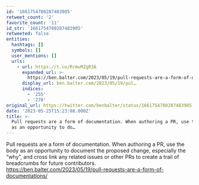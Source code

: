 ```yaml
---
id: '1661754780287483905'
retweet_count: '2'
favorite_count: '11'
id_str: '1661754780287483905'
retweeted: false
entities:
  hashtags: []
  symbols: []
  user_mentions: []
  urls:
    - url: https://t.co/RrmuMZgR3A
      expanded_url: >-
        https://ben.balter.com/2023/05/19/pull-requests-are-a-form-of-documentations/
      display_url: ben.balter.com/2023/05/19/pul…
      indices:
        - '255'
        - '278'
original_url: https://twitter.com/benbalter/status/1661754780287483905
date: '2023-05-25T15:23:08.000Z'
title: >-
  Pull requests are a form of documentation. When authoring a PR, use the body
  as an opportunity to do…
---
```


Pull requests are a form of documentation. When authoring a PR, use the body as an opportunity to document the proposed change, especially the “why”, and cross link any related issues or other PRs to create a trail of breadcrumbs for future contributors. https://ben.balter.com/2023/05/19/pull-requests-are-a-form-of-documentations/